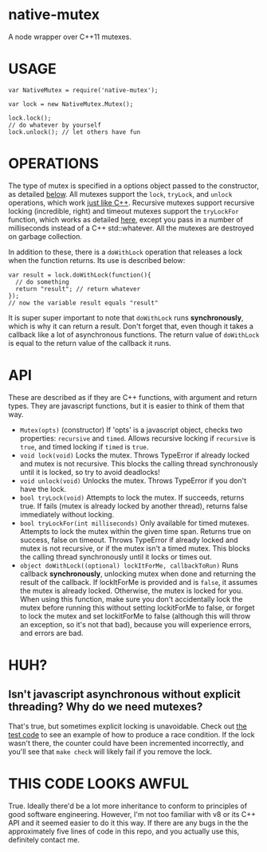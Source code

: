 native-mutex
============

A node wrapper over C++11 mutexes.

# USAGE

```
var NativeMutex = require('native-mutex');

var lock = new NativeMutex.Mutex();

lock.lock();
// do whatever by yourself
lock.unlock(); // let others have fun
```

# OPERATIONS

The type of mutex is specified in a options object passed to the constructor, as detailed [below](#API). All mutexes support the `lock`, `tryLock`, and `unlock` operations, which work [just like C++](http://www.cplusplus.com/reference/mutex/mutex/). Recursive mutexes support recursive locking (incredible, right) and timeout mutexes support the `tryLockFor` function, which works as detailed [here](http://www.cplusplus.com/reference/mutex/timed_mutex/try_lock_for/), except you pass in a number of milliseconds instead of a C++ std::whatever. All the mutexes are destroyed on garbage collection.

In addition to these, there is a `doWithLock` operation that releases a lock when the function returns. Its use is described below:

```
var result = lock.doWithLock(function(){
  // do something
  return "result"; // return whatever
});
// now the variable result equals "result"
```

It is super super important to note that `doWithLock` runs **synchronously**, which is why it can return a result. Don't forget that, even though it takes a callback like a lot of asynchronous functions. The return value of `doWithLock` is equal to the return value of the callback it runs.

# API

These are described as if they are C++ functions, with argument and return types. They are javascript functions, but it is easier to think of them that way.

- `Mutex(opts)` (constructor)
If 'opts' is a javascript object, checks two properties: `recursive` and `timed`. Allows recursive locking if `recursive` is `true`, and timed locking if `timed` is `true`.
- `void lock(void)`
Locks the mutex. Throws TypeError if already locked and mutex is not recursive. This blocks the calling thread synchronously until it is locked, so try to avoid deadlocks!
- `void unlock(void)`
Unlocks the mutex. Throws TypeError if you don't have the lock.
- `bool tryLock(void)`
Attempts to lock the mutex. If succeeds, returns true. If fails (mutex is already locked by another thread), returns false immediately without locking.
- `bool tryLockFor(int milliseconds)`
Only available for timed mutexes. Attempts to lock the mutex within the given time span. Returns true on success, false on timeout. Throws TypeError if already locked and mutex is not recursive, or if the mutex isn't a timed mutex. This blocks the calling thread synchronously until it locks or times out.
- `object doWithLock((optional) lockItForMe, callbackToRun)`
Runs callback **synchronously**, unlocking mutex when done and returning the result of the callback. If lockItForMe is provided and is `false`, it assumes the mutex is already locked. Otherwise, the mutex is locked for you. When using this function, make sure you don't accidentally lock the mutex before running this without setting lockitForMe to false, or forget to lock the mutex and set lockitForMe to false (although this will throw an exception, so it's not that bad), because you will experience errors, and errors are bad.

# HUH?

## Isn't javascript asynchronous without explicit threading? Why do we need mutexes?

That's true, but sometimes explicit locking is unavoidable. Check out [the test code](driver.coffee) to see an example of how to produce a race condition. If the lock wasn't there, the counter could have been incremented incorrectly, and you'll see that `make check` will likely fail if you remove the lock.

# THIS CODE LOOKS AWFUL

True. Ideally there'd be a lot more inheritance to conform to principles of good software engineering. However, I'm not too familiar with v8 or its C++ API and it seemed easier to do it this way. If there are any bugs in the the approximately five lines of code in this repo, and you actually use this, definitely contact me.
